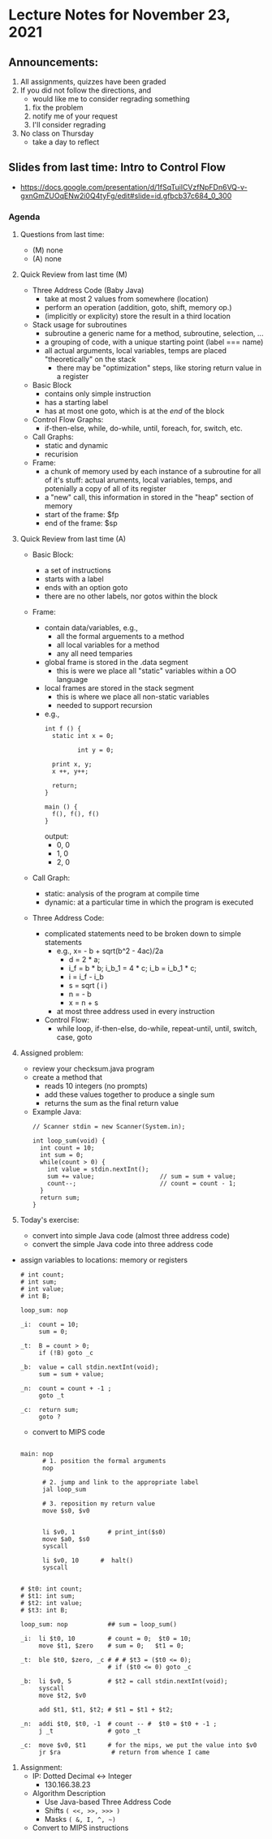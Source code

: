# Lecture Notes for November 23, 2021

## Announcements:
   1. All assignments, quizzes have been graded
   1. If you did not follow the directions, and 
      - would like me to consider regrading something
      1. fix the problem
      2. notify me of your request
      3. I'll consider regrading
   1. No class on Thursday
      - take a day to reflect 

## Slides from last time: Intro to Control Flow
  - https://docs.google.com/presentation/d/1fSqTuilCVzfNpFDn6VQ-v-gxnGmZUOqENw2i0Q4tyFg/edit#slide=id.gfbcb37c684_0_300

### Agenda
 1. Questions from last time:
    - (M) none
    - (A) none

1. Quick Review from last time (M)
    - Three Address Code (Baby Java)
      - take at most 2 values from somewhere (location)
      - perform an operation (addition, goto, shift, memory op.)
      - (implicitly or explicity) store the result in a third location
    - Stack usage for subroutines 
      - subroutine a generic name for a method, subroutine, selection, ...
      - a grouping of code, with a unique starting point (label === name)
      - all actual arguments, local variables, temps are placed "theoretically" on the stack 
        - there may be "optimization" steps, like storing return value in a register
    - Basic Block
      - contains only simple instruction
      - has a starting label
      - has at most one goto, which is at the _end_ of the block
    - Control Flow Graphs:
      - if-then-else, while, do-while, until, foreach, for, switch, etc.
    - Call Graphs:  
      - static and dynamic 
      - recurision 
    - Frame:
      - a chunk of memory used by each instance of a subroutine for all of it's stuff: actual aruments, local variables, temps, and potenially a copy of all of its register
      - a "new" call, this information in stored in the "heap" section of memory
      - start of the frame: $fp
      - end of the frame: $sp

 1. Quick Review from last time (A)
    - Basic Block:  
      - a set of instructions
      - starts with a label
      - ends with an option goto
      - there are no other labels, nor gotos within the block
    - Frame: 
      - contain data/variables, e.g., 
        - all the formal arguements to a method
        - all local variables for a method
        - any all need temparies
      - global frame is stored in the .data segment
        - this is were we place all "static" variables within a OO language
      - local frames are stored in the stack segment
        - this is where we place all non-static variables
        - needed to support recursion
      - e.g., 
        ```
        int f () {
          static int x = 0;

                 int y = 0;
 
          print x, y;
          x ++, y++;
 
          return;
        }

        main () {
          f(), f(), f()
        }
        ```
        output: 
          - 0, 0
          - 1, 0
          - 2, 0

    - Call Graph: 
      - static: analysis of the program at compile time 
      - dynamic: at a particular time in which the program is executed
    - Three Address Code:
      - complicated statements need to be broken down to simple statements
        - e.g., x= - b + sqrt(b^2 - 4ac)/2a
          - d = 2 * a;
          - i_f = b * b; i_b_1 = 4 * c; i_b = i_b_1 * c;
          - i = i_f - i_b
          - s = sqrt ( i )
          - n = - b
          - x = n + s
        - at most three address used in every instruction
      - Control Flow:
        - while loop, if-then-else, do-while, repeat-until, until, switch, case, goto


 1. Assigned problem:
    - review your checksum.java program
    - create a method that
      - reads 10 integers  (no prompts)
      - add these values together to produce a single sum
      - returns the sum as the final return value
    - Example Java:
      ```
      // Scanner stdin = new Scanner(System.in);

      int loop_sum(void) {
        int count = 10;
        int sum = 0;
        while(count > 0) {
          int value = stdin.nextInt();
          sum += value;                  // sum = sum + value;
          count--;                       // count = count - 1;
        }
        return sum;
      }
      ```
 1. Today's exercise:
    - convert into simple Java code (almost three address code)
    - convert the simple Java code into three address code
  - assign variables to locations: memory or registers
      ```
      # int count;
      # int sum;
      # int value;
      # int B;

      loop_sum: nop

      _i:  count = 10;
           sum = 0;

      _t:  B = count > 0;
           if (!B) goto _c

      _b:  value = call stdin.nextInt(void);
           sum = sum + value;

      _n:  count = count + -1 ;
           goto _t
   
      _c:  return sum;
           goto ?

      ```
      - convert to MIPS code
      ```

      main: nop
            # 1. position the formal arguments
            nop

            # 2. jump and link to the appropriate label
            jal loop_sum 

            # 3. reposition my return value
            move $s0, $v0


            li $v0, 1         # print_int($s0)
            move $a0, $s0
            syscall

            li $v0, 10      #  halt()
            syscall


      # $t0: int count;
      # $t1: int sum;
      # $t2: int value;
      # $t3: int B;

      loop_sum: nop           ## sum = loop_sum()

      _i:  li $t0, 10         # count = 0;  $t0 = 10;
           move $t1, $zero    # sum = 0;   $t1 = 0;

      _t:  ble $t0, $zero, _c # # # $t3 = ($t0 <= 0);
                              # if ($t0 <= 0) goto _c

      _b:  li $v0, 5          # $t2 = call stdin.nextInt(void);
           syscall
           move $t2, $v0

           add $t1, $t1, $t2; # $t1 = $t1 + $t2;

      _n:  addi $t0, $t0, -1  # count -- #  $t0 = $t0 + -1 ;
           j _t               # goto _t
   
      _c:  move $v0, $t1      # for the mips, we put the value into $v0
           jr $ra              # return from whence I came

      ```

 1. Assignment:
    - IP: Dotted Decimal <-> Integer
      - 130.166.38.23
    - Algorithm Description
      - Use Java-based Three Address Code
      - Shifts ``( <<, >>, >>> )``
      - Masks  ``( &, I, ^, ~)``
    - Convert to MIPS instructions


 
